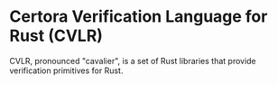 # Certora Verification Language for Rust (CVLR)

CVLR, pronounced "cavalier", is a set of Rust libraries that provide
verification primitives for Rust.

